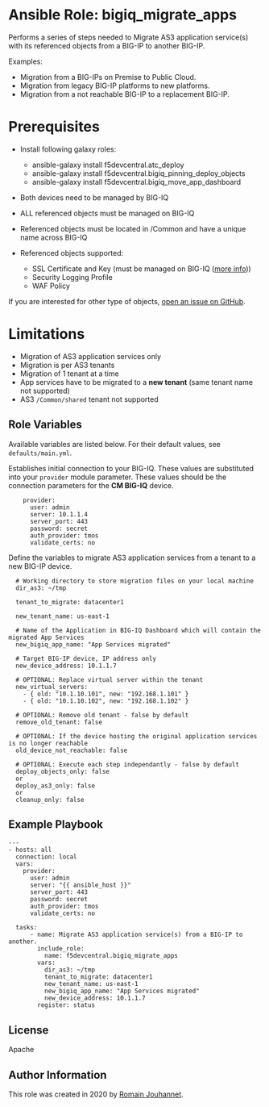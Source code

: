 # Ansible Role: bigiq_migrate_apps

Performs a series of steps needed to Migrate AS3 application service(s) with its referenced objects from a BIG-IP to another BIG-IP.

Examples:
- Migration from a BIG-IPs on Premise to Public Cloud.
- Migration from legacy BIG-IP platforms to new platforms.
- Migration from a not reachable BIG-IP to a replacement BIG-IP.

# Prerequisites

- Install following galaxy roles:
  - ansible-galaxy install f5devcentral.atc_deploy
  - ansible-galaxy install f5devcentral.bigiq_pinning_deploy_objects
  - ansible-galaxy install f5devcentral.bigiq_move_app_dashboard

- Both devices need to be managed by BIG-IQ
- ALL referenced objects must be managed on BIG-IQ
- Referenced objects must be located in /Common and have a unique name across BIG-IQ
- Referenced objects supported: 
  - SSL Certificate and Key (must be managed on BIG-IQ ([more info](https://techdocs.f5.com/en-us/bigiq-7-1-0/managing-big-ip-devices-from-big-iq/ssl-certificates.html)))
  - Security Logging Profile
  - WAF Policy

If you are interested for other type of objects, [open an issue on GitHub](https://github.com/f5devcentral/ansible-role-bigiq_migrate_apps/issues).

# Limitations

- Migration of AS3 application services only
- Migration is per AS3 tenants
- Migration of 1 tenant at a time
- App services have to be migrated to a **new tenant** (same tenant name not supported)
- AS3 ``/Common/shared`` tenant not supported

## Role Variables

Available variables are listed below. For their default values, see `defaults/main.yml`.

Establishes initial connection to your BIG-IQ. These values are substituted into
your ``provider`` module parameter. These values should be the connection parameters
for the **CM BIG-IQ** device.

        provider:
          user: admin
          server: 10.1.1.4
          server_port: 443
          password: secret
          auth_provider: tmos
          validate_certs: no

Define the variables to migrate AS3 application services from a tenant to a new BIG-IP device.

      # Working directory to store migration files on your local machine
      dir_as3: ~/tmp 
      
      tenant_to_migrate: datacenter1
      
      new_tenant_name: us-east-1
      
      # Name of the Application in BIG-IQ Dashboard which will contain the migrated App Services
      new_bigiq_app_name: "App Services migrated"
      
      # Target BIG-IP device, IP address only
      new_device_address: 10.1.1.7 

      # OPTIONAL: Replace virtual server within the tenant
      new_virtual_servers: 
        - { old: "10.1.10.101", new: "192.168.1.101" }
        - { old: "10.1.10.102", new: "192.168.1.102" }
        
      # OPTIONAL: Remove old tenant - false by default
      remove_old_tenant: false

      # OPTIONAL: If the device hosting the original application services is no longer reachable
      old_device_not_reachable: false

      # OPTIONAL: Execute each step independantly - false by default
      deploy_objects_only: false
      or
      deploy_as3_only: false
      or
      cleanup_only: false

## Example Playbook

    ---
    - hosts: all
      connection: local
      vars:
        provider:
          user: admin
          server: "{{ ansible_host }}"
          server_port: 443
          password: secret
          auth_provider: tmos
          validate_certs: no

      tasks:
          - name: Migrate AS3 application service(s) from a BIG-IP to another.
            include_role:
              name: f5devcentral.bigiq_migrate_apps
            vars:
              dir_as3: ~/tmp
              tenant_to_migrate: datacenter1
              new_tenant_name: us-east-1
              new_bigiq_app_name: "App Services migrated"
              new_device_address: 10.1.1.7
            register: status

## License

Apache

## Author Information

This role was created in 2020 by [Romain Jouhannet](https://github.com/rjouhann).

[1]: https://galaxy.ansible.com/f5devcentral/bigiq_pinning_deploy_objects

